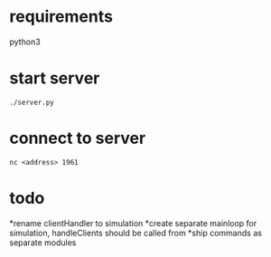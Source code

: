 # requirements #
python3  
  
# start server #
`./server.py`  
  
# connect to server #
`nc <address> 1961`
  
# todo #
*rename clientHandler to simulation
*create separate mainloop for simulation, handleClients should be called from
*ship commands as separate modules
